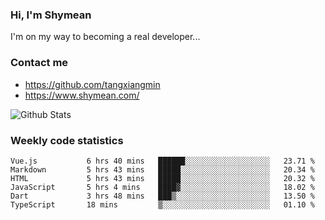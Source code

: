 ### Hi, I'm Shymean

I'm on my way to becoming a real developer...

### Contact me

- <https://github.com/tangxiangmin>
- <https://www.shymean.com/>

![Github Stats](https://github-readme-stats.vercel.app/api?username=tangxiangmin&show_icons=true&theme=dark)


###  Weekly code statistics

<!--START_SECTION:waka-->

```text
Vue.js           6 hrs 40 mins   ██████░░░░░░░░░░░░░░░░░░░   23.71 %
Markdown         5 hrs 43 mins   █████░░░░░░░░░░░░░░░░░░░░   20.34 %
HTML             5 hrs 43 mins   █████░░░░░░░░░░░░░░░░░░░░   20.32 %
JavaScript       5 hrs 4 mins    ████▓░░░░░░░░░░░░░░░░░░░░   18.02 %
Dart             3 hrs 48 mins   ███▒░░░░░░░░░░░░░░░░░░░░░   13.50 %
TypeScript       18 mins         ▒░░░░░░░░░░░░░░░░░░░░░░░░   01.10 %
```

<!--END_SECTION:waka-->